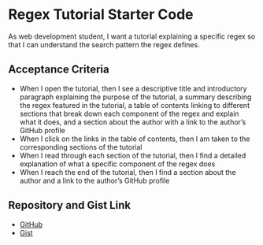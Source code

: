 # Regex Tutorial Starter Code

As web development student, I want a tutorial explaining a specific regex so that I can understand the search pattern the regex defines.

## Acceptance Criteria

- When I open the tutorial, then I see a descriptive title and introductory paragraph explaining the purpose of the tutorial, a summary describing the regex featured in the tutorial, a table of contents linking to different sections that break down each component of the regex and explain what it does, and a section about the author with a link to the author’s GitHub profile
- When I click on the links in the table of contents, then I am taken to the corresponding sections of the tutorial
- When I read through each section of the tutorial, then I find a detailed explanation of what a specific component of the regex does
- When I reach the end of the tutorial, then I find a section about the author and a link to the author’s GitHub profile

## Repository and Gist Link

- [GitHub](https://susangrace909.github.io/Regex/)
- [Gist](https://gist.github.com/susangrace909/a3ccbe1429aa352a9b32f9f51a477c29)

